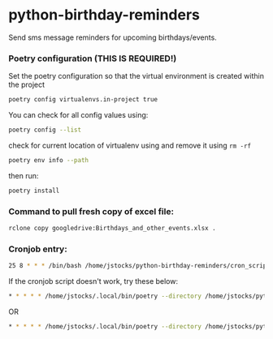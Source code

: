 # python-birthday-reminders

Send sms message reminders for upcoming birthdays/events.

### Poetry configuration (THIS IS REQUIRED!)

Set the poetry configuration so that the virtual environment is created within the project

```bash
poetry config virtualenvs.in-project true
```

You can check for all config values using:

```bash
poetry config --list
```

check for current location of virtualenv using and remove it using `rm -rf`

```bash
poetry env info --path
```

then run:

```bash
poetry install
```

### Command to pull fresh copy of excel file:

```bash
rclone copy googledrive:Birthdays_and_other_events.xlsx .
```

### Cronjob entry:

```bash
25 8 * * * /bin/bash /home/jstocks/python-birthday-reminders/cron_script.sh
```

If the cronjob script doesn't work, try these below:

```bash
* * * * * /home/jstocks/.local/bin/poetry --directory /home/jstocks/python-birthday-reminders/ run python /home/jstocks/python-birthday-reminders/main.py --prod
```

OR

```bash
* * * * * /home/jstocks/.local/bin/poetry --directory /home/jstocks/python-birthday-reminders/ run python /home/jstocks/python-birthday-reminders/main.py
```
